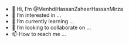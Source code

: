 - 👋 Hi, I’m @MenhdiHassanZaheerHassanMirza
- 👀 I’m interested in ...
- 🌱 I’m currently learning ...
- 💞️ I’m looking to collaborate on ...
- 📫 How to reach me ...

<!---
MenhdiHassanZaheerHassanMirza/MenhdiHassanZaheerHassanMirza is a ✨ special ✨ repository because its `README.md` (this file) appears on your GitHub profile.
You can click the Preview link to take a look at your changes.
--->
